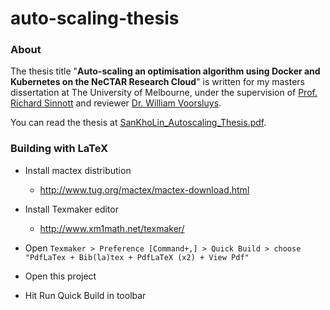 # auto-scaling-thesis

### About

The thesis title "**Auto-scaling an optimisation algorithm using Docker and Kubernetes on the NeCTAR Research Cloud**" is written for my masters dissertation at The University of Melbourne, under the supervision of [Prof. Richard Sinnott](https://cis.unimelb.edu.au/people/staff.php?person_ID=342078) and reviewer [Dr. William Voorsluys](https://cis.unimelb.edu.au/people/staff.php?person_ID=499273).

You can read the thesis at [SanKhoLin_Autoscaling_Thesis.pdf](SanKhoLin_Autoscaling_Thesis.pdf).


### Building with LaTeX

- Install mactex distribution

  - http://www.tug.org/mactex/mactex-download.html

- Install Texmaker editor

  - http://www.xm1math.net/texmaker/

- Open `Texmaker > Preference [Command+,] > Quick Build > choose "PdfLaTex + Bib(la)tex + PdfLaTeX (x2) + View Pdf"`

- Open this project

- Hit Run Quick Build in toolbar
